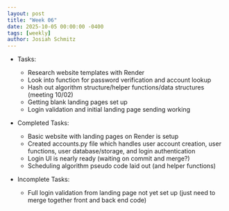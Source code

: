 ```yaml
---
layout: post
title: "Week 06"
date: 2025-10-05 00:00:00 -0400
tags: [weekly]
author: Josiah Schmitz
---
```


- Tasks:
  - Research website templates with Render
  - Look into function for password verification and account lookup
  - Hash out algorithm structure/helper functions/data structures (meeting 10/02)
  - Getting blank landing pages set up
  - Login validation and initial landing page sending working
 
- Completed Tasks:
  - Basic website with landing pages on Render is setup
  - Created accounts.py file which handles user account creation, user functions, user database/storage, and login authentication
  - Login UI is nearly ready (waiting on commit and merge?)
  - Scheduling algorithm pseudo code laid out (and helper functions)

- Incomplete Tasks:
  - Full login validation from landing page not yet set up (just need to merge together front and back end code)

